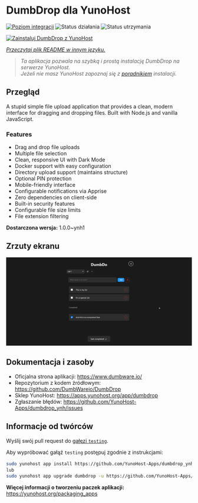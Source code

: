 <!--
To README zostało automatycznie wygenerowane przez <https://github.com/YunoHost/apps/tree/master/tools/readme_generator>
Nie powinno być ono edytowane ręcznie.
-->

# DumbDrop dla YunoHost

[![Poziom integracji](https://apps.yunohost.org/badge/integration/dumbdrop)](https://ci-apps.yunohost.org/ci/apps/dumbdrop/)
![Status działania](https://apps.yunohost.org/badge/state/dumbdrop)
![Status utrzymania](https://apps.yunohost.org/badge/maintained/dumbdrop)

[![Zainstaluj DumbDrop z YunoHost](https://install-app.yunohost.org/install-with-yunohost.svg)](https://install-app.yunohost.org/?app=dumbdrop)

*[Przeczytaj plik README w innym języku.](./ALL_README.md)*

> *Ta aplikacja pozwala na szybką i prostą instalację DumbDrop na serwerze YunoHost.*  
> *Jeżeli nie masz YunoHost zapoznaj się z [poradnikiem](https://yunohost.org/install) instalacji.*

## Przegląd

A stupid simple file upload application that provides a clean, modern interface for dragging and dropping files. Built with Node.js and vanilla JavaScript.

### Features

- Drag and drop file uploads
- Multiple file selection
- Clean, responsive UI with Dark Mode
- Docker support with easy configuration
- Directory upload support (maintains structure)
- Optional PIN protection
- Mobile-friendly interface
- Configurable notifications via Apprise
- Zero dependencies on client-side
- Built-in security features
- Configurable file size limits
- File extension filtering


**Dostarczona wersja:** 1.0.0~ynh1

## Zrzuty ekranu

![Zrzut ekranu z DumbDrop](./doc/screenshots/screeshot.png)

## Dokumentacja i zasoby

- Oficjalna strona aplikacji: <https://www.dumbware.io/>
- Repozytorium z kodem źródłowym: <https://github.com/DumbWareio/DumbDrop>
- Sklep YunoHost: <https://apps.yunohost.org/app/dumbdrop>
- Zgłaszanie błędów: <https://github.com/YunoHost-Apps/dumbdrop_ynh/issues>

## Informacje od twórców

Wyślij swój pull request do [gałęzi `testing`](https://github.com/YunoHost-Apps/dumbdrop_ynh/tree/testing).

Aby wypróbować gałąź `testing` postępuj zgodnie z instrukcjami:

```bash
sudo yunohost app install https://github.com/YunoHost-Apps/dumbdrop_ynh/tree/testing --debug
lub
sudo yunohost app upgrade dumbdrop -u https://github.com/YunoHost-Apps/dumbdrop_ynh/tree/testing --debug
```

**Więcej informacji o tworzeniu paczek aplikacji:** <https://yunohost.org/packaging_apps>

